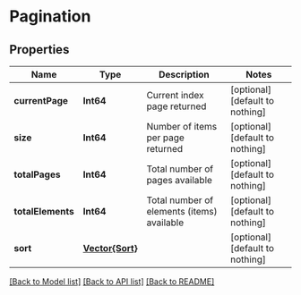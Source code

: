 # Pagination


## Properties
Name | Type | Description | Notes
------------ | ------------- | ------------- | -------------
**currentPage** | **Int64** | Current index page returned | [optional] [default to nothing]
**size** | **Int64** | Number of items per page returned | [optional] [default to nothing]
**totalPages** | **Int64** | Total number of pages available | [optional] [default to nothing]
**totalElements** | **Int64** | Total number of elements (items) available | [optional] [default to nothing]
**sort** | [**Vector{Sort}**](Sort.md) |  | [optional] [default to nothing]


[[Back to Model list]](../README.md#models) [[Back to API list]](../README.md#api-endpoints) [[Back to README]](../README.md)


